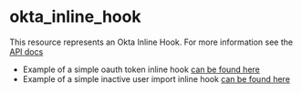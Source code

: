 # okta_inline_hook

This resource represents an Okta Inline Hook. For more information see
the [API docs](https://developer.okta.com/docs/api/resources/inline-hooks)

- Example of a simple oauth token inline hook [can be found here](./basic.tf)
- Example of a simple inactive user import inline hook [can be found here](./basic_updated.tf)
